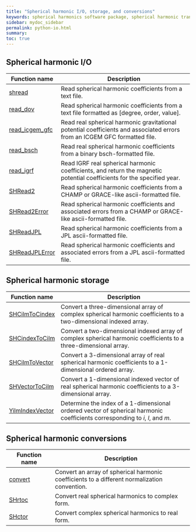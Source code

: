 ```yaml
---
title: "Spherical harmonic I/O, storage, and conversions"
keywords: spherical harmonics software package, spherical harmonic transform, legendre functions, multitaper spectral analysis, fortran, Python, gravity, magnetic field
sidebar: mydoc_sidebar
permalink: python-io.html
summary: 
toc: true
---
```


<style>
table:nth-of-type(n) {
    display:table;
    width:100%;
}
table:nth-of-type(n) th:nth-of-type(2) {
    width:75%;
}
</style>

## Spherical harmonic I/O

| Function name | Description |
| ------------- | ----------- |
| [shread](pyshread.html) | Read spherical harmonic coefficients from a text file. |
| [read_dov](read_dov.html) | Read spherical harmonic coefficients from a text file formatted as [degree, order, value]. |
| [read_icgem_gfc](read_icgem_gfc.html) | Read real spherical harmonic gravitational potential coefficients and associated errors from an ICGEM GFC formatted file. |
| [read_bsch](read_bshc.html) | Read real spherical harmonic coefficients from a binary bsch-formatted file. |
| [read_igrf](read_igrf.html) | Read IGRF real spherical harmonic coefficients, and return the magnetic potential coefficients for the specified year. |
| [SHRead2](pyshread2.html) | Read spherical harmonic coefficients from a CHAMP or GRACE-like ascii-formatted file. |
| [SHRead2Error](pyshread2error.html) | Read spherical harmonic coefficients and associated errors from a CHAMP or GRACE-like ascii-formatted file. |
| [SHReadJPL](pyshreadjpl.html) | Read spherical harmonic coefficients from a JPL ascii-formatted file. |
| [SHReadJPLError](pyshreadjplerror.html) | Read spherical harmonic coefficients and associated errors from a JPL ascii-formatted file. |

## Spherical harmonic storage

| Function name | Description |
| ------------- | ----------- |
| [SHCilmToCindex](pyshcilmtocindex.html) | Convert a three-dimensional array of complex spherical harmonic coefficients to a two-dimensional indexed array. |
| [SHCindexToCilm](pyshcindextocilm.html) | Convert a two-dimensional indexed array of complex spherical harmonic coefficients to a three-dimensional array. |
| [SHCilmToVector](pyshcilmtovector.html) | Convert a 3-dimensional array of real spherical harmonic coefficients to a 1-dimensional ordered array. |
| [SHVectorToCilm](pyshvectortocilm.html) | Convert a 1-dimensional indexed vector of real spherical harmonic coefficients to a 3-dimensional array. |
| [YilmIndexVector](pyyilmindexvector.html) | Determine the index of a 1-dimensional ordered vector of spherical harmonic coefficients corresponding to *i*, *l*, and *m*.

## Spherical harmonic conversions

| Function name | Description |
| ------------- | ----------- |
| [convert](convert.html) | Convert an array of spherical harmonic coefficients to a different normalization convention. |
| [SHrtoc](pyshrtoc.html) | Convert real spherical harmonics to complex form. |
| [SHctor](pyshctor.html) | Convert complex spherical harmonics to real form. |
